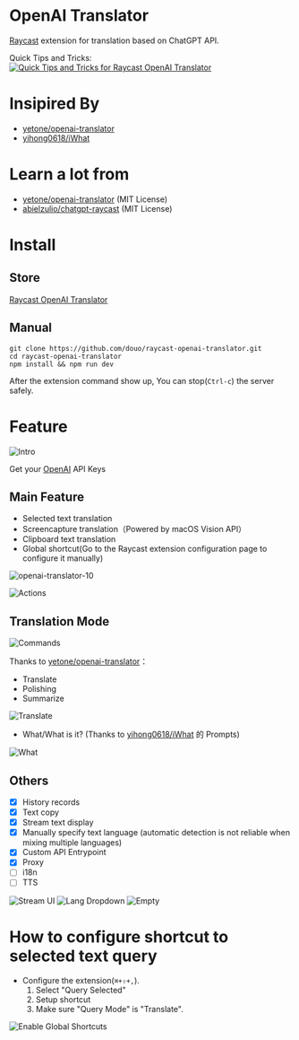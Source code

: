 # OpenAI Translator

[Raycast](https://www.raycast.com/) extension for translation based on ChatGPT API.

Quick Tips and Tricks:
[![Quick Tips and Tricks for Raycast OpenAI Translator](https://img.youtube.com/vi/2tW9iKz2nT0/maxresdefault.jpg)](https://www.youtube.com/watch?v=2tW9iKz2nT0)


# Insipired By

- [yetone/openai-translator](https://github.com/yetone/openai-translator)
- [yihong0618/iWhat](https://github.com/yihong0618/iWhat)

# Learn a lot from

- [yetone/openai-translator](https://github.com/yetone/openai-translator) (MIT License)
- [abielzulio/chatgpt-raycast](https://github.com/abielzulio/chatgpt-raycast) (MIT License)

# Install

## Store

[Raycast OpenAI Translator](https://www.raycast.com/douo/openai-translator)


## Manual

``` shell
git clone https://github.com/douo/raycast-openai-translator.git
cd raycast-openai-translator
npm install && npm run dev
```

After the extension command show up, You can stop(`Ctrl-c`) the server safely.


# Feature

![Intro](doc/configuration.png)

Get your [OpenAI](https://platform.openai.com/account/api-keys) API Keys

## Main Feature

- Selected text translation
- Screencapture translation（Powered by macOS Vision API）
- Clipboard text translation
- Global shortcut(Go to the Raycast extension configuration page to configure it manually)

![openai-translator-10](https://user-images.githubusercontent.com/743074/226171648-d138308b-837e-4b79-a84e-3f2173958066.png)

![Actions](doc/actions.png)

## Translation Mode

![Commands](doc/commands.png)

Thanks to [yetone/openai-translator](https://github.com/yetone/openai-translator)：

- Translate
- Polishing
- Summarize

![Translate](doc/translate.png)

- What/What is it? (Thanks to [yihong0618/iWhat](https://github.com/yihong0618/iWhat) 的 Prompts)

![What](doc/what-en.png)


## Others

- [x] History records
- [x] Text copy
- [x] Stream text display
- [x] Manually specify text language (automatic detection is not reliable when mixing multiple languages)
- [x] Custom API Entrypoint
- [X] Proxy
- [ ] i18n
- [ ] TTS

![Stream UI](doc/stream-text.png)
![Lang Dropdown](doc/lang-dropdown.png)
![Empty](doc/empty.png)

# How to configure shortcut to selected text query

- Configure the extension(`⌘+⇧+,`).
  1. Select "Query Selected"
  2. Setup shortcut
  3. Make sure "Query Mode" is "Translate".

![Enable Global Shortcuts](doc/query-selected.png)
